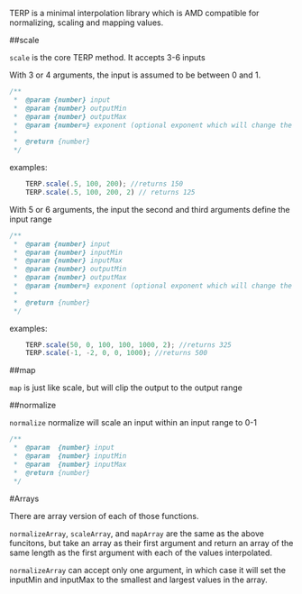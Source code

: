 TERP is a minimal interpolation library which is AMD compatible for normalizing, scaling and mapping values.

##scale

```scale``` is the core TERP method. It accepts 3-6 inputs
 
 With 3 or 4 arguments, the input is assumed to be between 0 and 1. 

```javascript
/**
 *  @param {number} input
 *  @param {number} outputMin	
 *	@param {number} outputMax
 *  @param {number=} exponent (optional exponent which will change the interpolation curve)
 * 
 *  @return {number} 
 */
```

examples: 
```javascript
	TERP.scale(.5, 100, 200); //returns 150
	TERP.scale(.5, 100, 200, 2) // returns 125
```

 With 5 or 6 arguments, the input the second and third arguments define the input range

```javascript
/**
 *  @param {number} input
 *	@param {number} inputMin
 *	@param {number} inputMax
 *  @param {number} outputMin	
 *	@param {number} outputMax
 *  @param {number=} exponent (optional exponent which will change the interpolation curve)
 * 
 *  @return {number} 
 */
```

examples: 
```javascript
	TERP.scale(50, 0, 100, 100, 1000, 2); //returns 325
	TERP.scale(-1, -2, 0, 0, 1000); //returns 500
```

##map

```map``` is just like scale, but will clip the output to the output range

##normalize

```normalize``` normalize will scale an input within an input range to 0-1

```javascript
/**
 *  @param  {number} input 
 *  @param  {number} inputMin 
 *  @param  {number} inputMax 
 *  @return {number} 
 */
```

#Arrays

There are array version of each of those functions. 

```normalizeArray```, ```scaleArray```, and ```mapArray``` are the same as the above funcitons, but take an array as their first argument and return an array of the same length as the first argument with each of the values interpolated. 

```normalizeArray``` can accept only one argument, in which case it will set the inputMin and inputMax to the smallest and largest values in the array. 


